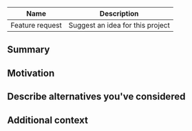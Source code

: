 | Name            | Description                      |
| --------------- | -------------------------------- |
| Feature request | Suggest an idea for this project |

<!--

Have you read the Canvas Medical Code of Conduct? By filing an Issue, you are expected to comply with it, including treating everyone with respect: [Code of Conduct]()

---

If you're convinced that none of these options are appropriate for the feature you want, please explain why that's the case by completely filling out the issue template below.

Also note that the Canvas Medical team has finite resources so it's unlikely that we'll work on feature requests immediately. If we're interested in a particular feature however, we'll follow up and ask you to submit an RFC to talk about it in more detail.

-->

## Summary

<!-- One paragraph explanation of the feature. -->

## Motivation

<!-- Why are we doing this? What use cases does it support? What is the expected outcome? -->

## Describe alternatives you've considered

<!-- A clear and concise description of the alternative solutions you've considered. Please explain why Canvas existing functionality isn't suitable for this feature. -->

## Additional context

<!-- Add any other context or screenshots about the feature request here. -->
